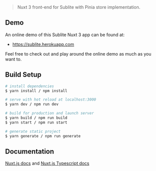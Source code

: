 > Nuxt 3 front-end for Sublite with Pinia store implementation.

## Demo

An online demo of this Sublite Nuxt 3 app can be found at:

- https://sublite.herokuapp.com

Feel free to check out and play around the online demo as much as you want to.

## Build Setup

```bash
# install dependencies
$ yarn install / npm install

# serve with hot reload at localhost:3000
$ yarn dev / npm run dev

# build for production and launch server
$ yarn build / npm run build
$ yarn start / npm run start

# generate static project
$ yarn generate / npm run generate
```

## Documentation

[Nuxt.js docs](https://nuxtjs.org) and [Nuxt.js Typescript docs](https://typescript.nuxtjs.org)
